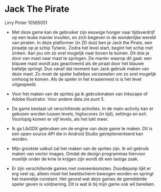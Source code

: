 # Jack The Pirate

Lirry Pinter
10565051

- Met deze game kan de gebruiker zijn eeuwige honger naar tijdsverdrijf op een leuke manier invullen, en zich begeven in de wonderlijke wereld van piraten. 
In deze platformer (in 2D dus) ben je Jack the Pirate, een piraatje op je schip Tytanic. Zodra het level start, begint het schip met zinken. Aan jou om zo snel mogelijk naar boven te komen. Dit doe je door van mast naar mast te springen. De manier waarop dit gaat: een blauwe mast wordt pas geactiveerd als de piraat door het blauwe balletje springt. Dus vanaf dat moment kan Jack gebruik maken van deze mast. Zo moet de speler balletjes verzamelen om zo snel mogelijk omhoog te komen. Als de speler in het kraaiennest is is het level uitgespeeld.

-	Voor het maken van de sprites ga ik gebruikmaken van Inkscape of Adobe Illustrator. Voor andere data zie punt 5.
-	De game bestaat uit verschillende activities. In de main-activity kan er gekozen worden tussen levels,  highscores (in tijd), settings en exit. Voorlopig komen er vijf levels, als het lukt meer. 
-	Ik ga LibGDX gebruiken om de engine van deze game te maken. Dit is een open-source API die in Android Studio geimplementeerd kan worden.
-	Mijn grootste valkuil zal het maken van de sprites zijn. Ik wil gebruik maken van vector images. Omdat de design programmas hiervoor moeilijk onder de knie te krijgen zijn wordt dit een lastige zaak. 
-	Er zijn verschillende games met overeenkomsten. Doodlejump lijkt er erg veel op, alleen moet het beeldscherm bewogen worden en springt het mannetje constant. Het gevoel wat deze games de gemiddelde speler geven is voldoening. Dit is wat ik bij mijn game ook wil bereiken. 

